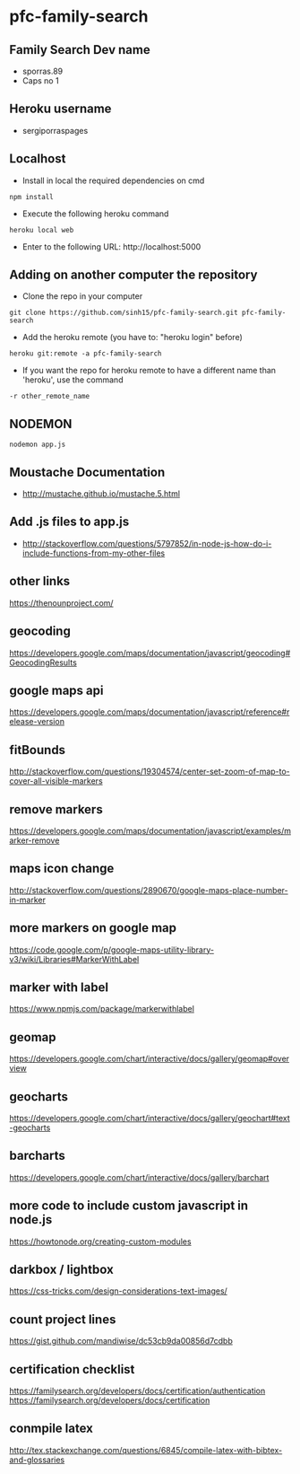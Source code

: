# pfc-family-search
## Family Search Dev name
- sporras.89
- Caps no 1

## Heroku username
- sergiporraspages

## Localhost
- Install in local the required dependencies on cmd
```
npm install
```
- Execute the following heroku command
```
heroku local web
```
- Enter to the following URL: http://localhost:5000

## Adding on another computer the repository
- Clone the repo in your computer
```
git clone https://github.com/sinh15/pfc-family-search.git pfc-family-search
```
- Add the heroku remote (you have to: "heroku login" before)
```
heroku git:remote -a pfc-family-search
```
- If you want the repo for heroku remote to have a different name than 'heroku', use the command
```
-r other_remote_name
```

## NODEMON
```
nodemon app.js
```

## Moustache Documentation
- http://mustache.github.io/mustache.5.html

## Add .js files to app.js
- http://stackoverflow.com/questions/5797852/in-node-js-how-do-i-include-functions-from-my-other-files

## other links
https://thenounproject.com/

## geocoding
https://developers.google.com/maps/documentation/javascript/geocoding#GeocodingResults

## google maps api
https://developers.google.com/maps/documentation/javascript/reference#release-version

## fitBounds
http://stackoverflow.com/questions/19304574/center-set-zoom-of-map-to-cover-all-visible-markers

## remove markers
https://developers.google.com/maps/documentation/javascript/examples/marker-remove

## maps icon change
http://stackoverflow.com/questions/2890670/google-maps-place-number-in-marker

## more markers on google map
https://code.google.com/p/google-maps-utility-library-v3/wiki/Libraries#MarkerWithLabel

## marker with label
https://www.npmjs.com/package/markerwithlabel

## geomap
https://developers.google.com/chart/interactive/docs/gallery/geomap#overview

## geocharts
https://developers.google.com/chart/interactive/docs/gallery/geochart#text-geocharts

## barcharts
https://developers.google.com/chart/interactive/docs/gallery/barchart

## more code to include custom javascript in node.js
https://howtonode.org/creating-custom-modules

## darkbox / lightbox
https://css-tricks.com/design-considerations-text-images/

## count project lines
https://gist.github.com/mandiwise/dc53cb9da00856d7cdbb


## certification checklist
https://familysearch.org/developers/docs/certification/authentication
https://familysearch.org/developers/docs/certification

## conmpile latex
http://tex.stackexchange.com/questions/6845/compile-latex-with-bibtex-and-glossaries
